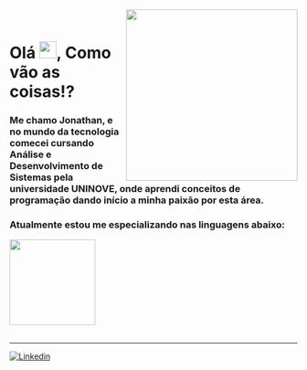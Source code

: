 


<img align="right" src="https://github.com/josepholiveira/josepholiveira/blob/master/images/illustration.png" min-width="300px" max-width="300px" width="300px" align="right"/>

</br>

# Olá <img src="https://raw.githubusercontent.com/kaueMarques/kaueMarques/master/hi.gif" width="30px">, Como vão as coisas!?

### Me chamo Jonathan, e no mundo da tecnologia comecei cursando Análise e Desenvolvimento de Sistemas pela universidade UNINOVE, onde aprendi conceitos de programação dando início a minha paixão por esta área.

### Atualmente estou me especializando nas linguagens abaixo:

<div>
  <a href="https://github.com/DVJonathanSouza">
  <img height="150em" src="https://github-readme-stats.vercel.app/api/top-langs/?username=DVJonathanSouza&layout=compact&langs_count=8&theme=dracula"/>
  <div>
    </br>
  
 ---
    
  <a href="https://www.linkedin.com/in/jonathan-souza-1702/">
    <img src="https://img.shields.io/badge/-Linkedin-1C1C1C?style=for-the-badge&logo=Linkedin&logoColor=00FFFF&link=https:https://www.linkedin.com/in/jonathan-souza-1702/" alt="Linkedin">
    </a>
